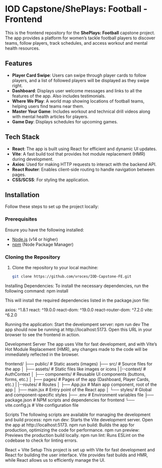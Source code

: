 # IOD Capstone/ShePlays: Football - Frontend

This is the frontend repository for the **ShePlays: Football** capstone project. The app provides a platform for women’s tackle football players to discover teams, follow players, track schedules, and access workout and mental health resources.

## Features

- **Player Card Swipe**: Users can swipe through player cards to follow players, and a list of followed players will be displayed as they swipe right.
- **Dashboard**: Displays user welcome messages and links to all the features of the app. Also includes testimonials.
- **Where We Play**: A world map showing locations of football teams, helping users find teams near them.
- **Master Your Game**: Includes workout and technical drill videos along with mental health articles for players.
- **Game Day**: Displays schedules for upcoming games.

## Tech Stack

- **React**: The app is built using React for efficient and dynamic UI updates.
- **Vite**: A fast build tool that provides hot module replacement (HMR) during development.
- **Axios**: Used for making HTTP requests to interact with the backend API.
- **React Router**: Enables client-side routing to handle navigation between pages.
- **CSS/SCSS**: For styling the application.

## Installation

Follow these steps to set up the project locally:

### Prerequisites

Ensure you have the following installed:

- [Node.js](https://nodejs.org/) (v14 or higher)
- [npm](https://www.npmjs.com/) (Node Package Manager)

### Cloning the Repository

1. Clone the repository to your local machine:
   ```bash
   git clone https://github.com/vroces/IOD-Capstone-FE.git

Installing Dependencies:
To install the necessary dependencies, run the following command:
  npm install

This will install the required dependencies listed in the package.json file:

axios: ^1.8.1
react: ^19.0.0
react-dom: ^19.0.0
react-router-dom: ^7.2.0
vite: ^6.2.0

Running the application:
Start the develompent server: 
  npm run dev
      The app should now be running at http://localhost:5173. Open this URL in your browser to see the frontend in action. 

Development Server
The app uses Vite for fast development, and with Vite’s Hot Module Replacement (HMR), any changes made to the code will be immediately reflected in the browser.


frontend/
  ├── public/                # Static assets (images)
  ├── src/                   # Source files for the app
  │   ├── assets/            # Static files like images or icons
  |   |--context/            # AuthContext
  │   ├── components/        # Reusable UI components (buttons, forms, etc.)
  │   ├── pages/             # Pages of the app (Dashboard, Player Cards, etc.)
  |   |--routes/             # Routes
  │   ├── App.jsx             # Main app component, root of the app
  │   ├── main.jsx           # Entry point of the React app
  │   └── styles/            # Global and component-specific styles
  ├── .env                   # Environment variables file
  ├── package.json           # NPM scripts and dependencies for frontend
  └── vite.config.js         # Vite configuration file

Scripts
The following scripts are available for managing the development and build process:
npm run dev: Starts the Vite development server. Open the app at http://localhost:5173.
npm run build: Builds the app for production, optimizing the code for performance.
npm run preview: Previews the production build locally.
npm run lint: Runs ESLint on the codebase to check for linting errors.

React + Vite Setup
This project is set up with Vite for fast development and React for building the user interface. Vite provides fast builds and HMR, while React allows us to efficiently manage the UI.






